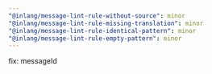 ```yaml
---
"@inlang/message-lint-rule-without-source": minor
"@inlang/message-lint-rule-missing-translation": minor
"@inlang/message-lint-rule-identical-pattern": minor
"@inlang/message-lint-rule-empty-pattern": minor
---
```


fix: messageId

